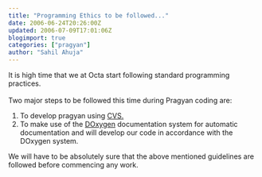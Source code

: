 ```yaml
---
title: "Programming Ethics to be followed..."
date: 2006-06-24T20:26:00Z
updated: 2006-07-09T17:01:06Z
blogimport: true 
categories: ["pragyan"]
author: "Sahil Ahuja"
---
```


It is high time that we at Octa start following standard programming practices.<br /><br />Two major steps to be followed this time during Pragyan coding are:<br /><ol><li>To develop pragyan using <a href="http://cvsbook.red-bean.com/cvsbook.html">CVS.</a></li><li>To make use of the <a href="http://www.stack.nl/%7Edimitri/doxygen/">DOxygen</a> documentation system for automatic documentation and will develop our code in accordance with the DOxygen system.</li></ol>We will have to be absolutely sure that the above mentioned guidelines are followed before commencing any work.
